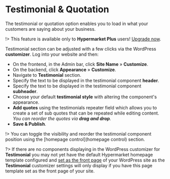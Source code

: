 # Testimonial & Quotation

The testimonial or quotation option enables you to load in what your customers are saying about your business.

!> This feature is available only to **Hypermarket Plus** users! [Upgrade now](https://www.mypreview.one).

Testimonial section can be adjusted with a few clicks via the WordPress **customizer**. Log into your website and then:

* On the frontend, in the Admin bar, click **Site Name** » **Customize**.
* On the backend, click **Appearance** » **Customize**.
* Navigate to **Testimonial** section.
* Specify the text to be displayed in the testimonial component **header**.
* Specify the text to be displayed in the testimonial component **subheader**.
* Choose your default **testimonial style** with altering the component's appearance.
* **Add quotes** using the testimonials repeater field which allows you to create a set of sub quotes that can be repeated while editing content.<br/>
*You can reorder the quotes via **drag and drop**.*
* **Save & Publish**.

!> You can toggle the visibility and reorder the testimonial component position using the [homepage control](homepage control) section.

?> If there are no components displaying in the WordPress customizer for **Testimonial** you may not yet have the default Hypermarket homepage template configured and [set as the front page](setup-homepage-template) of your WordPress site as the **Testimonial** customizer settings will only display if you have this page template set as the front page of your site. 
